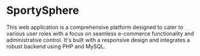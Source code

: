 # SportySphere
This web application is a comprehensive platform designed to cater to various user roles with a focus on seamless e-commerce functionality and administrative control. It's built with a responsive design and integrates a robust backend using PHP and MySQL.
